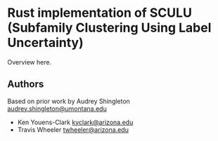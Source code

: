 # Rust implementation of SCULU (Subfamily Clustering Using Label Uncertainty)

Overview here.

## Authors

Based on prior work by Audrey Shingleton <audrey.shingleton@umontana.edu>

* Ken Youens-Clark <kyclark@arizona.edu>
* Travis Wheeler <twheeler@arizona.edu>
